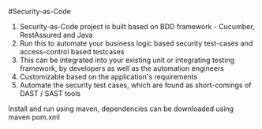 #Security-as-Code 
1. Security-as-Code project is built based on BDD framework - Cucumber, RestAssured and Java
2. Run this to automate your business logic based security test-cases and access-control based testcases 
3. This can be integrated into your existing unit or integrating testing framework, by developers as well as the automation engineers
4. Customizable based on the application's requirements
5. Automate the security test cases, which are found as short-comings of DAST / SAST tools 

Install and run using maven, dependencies can be downloaded using maven pom.xml

